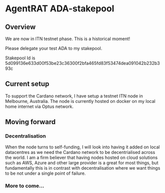 
# AgentRAT ADA-stakepool

## Overview
We are now in ITN testnet phase. This is a historical moment! 

Please delegate your test ADA to my stakepool.

Stakepool Id is 5d099136e633d00f53be23c36300f2bfa465fd83f53474dea091042b232b393c

## Current setup
To support the Cardano network, I have setup a testnet ITN node in Melbourne, Australia. The node is currently hosted on docker on my local home internet via Optus network. 

## Moving forward
### Decentralisation
When the node turns to self-funding, I will look into having it added on local datacentres as we need the Cardano network to be decentrialised across the world. I am a firm believer that having nodes hosted on cloud solutions such as AWS, Azure and other large provider is a great for most things, but fundamentally this is in contrast with decentralisation where we want things to be not under a single point of failure.

### More to come...


